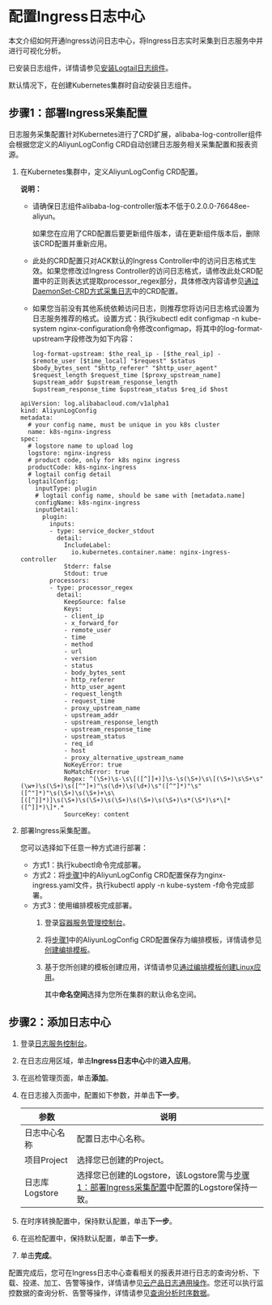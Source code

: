 # 配置Ingress日志中心

本文介绍如何开通Ingress访问日志中心，将Ingress日志实时采集到日志服务中并进行可视化分析。

已安装日志组件，详情请参见[安装Logtail日志组件](https://help.aliyun.com/document_detail/157317.html)。

默认情况下，在创建Kubernetes集群时自动安装日志组件。

## 步骤1：部署Ingress采集配置

日志服务采集配置针对Kubernetes进行了CRD扩展，alibaba-log-controller组件会根据您定义的AliyunLogConfig CRD自动创建日志服务相关采集配置和报表资源。

1.  在Kubernetes集群中，定义AliyunLogConfig CRD配置。

    **说明：**

    -   请确保日志组件alibaba-log-controller版本不低于0.2.0.0-76648ee-aliyun。

        如果您在应用了CRD配置后要更新组件版本，请在更新组件版本后，删除该CRD配置并重新应用。

    -   此处的CRD配置只对ACK默认的Ingress Controller中的访问日志格式生效。如果您修改过Ingress Controller的访问日志格式，请修改此处CRD配置中的正则表达式提取processor\_regex部分，具体修改内容请参见[通过DaemonSet-CRD方式采集日志](/cn.zh-CN/数据采集/Logtail采集/采集容器日志/通过DaemonSet-CRD方式采集日志.md)中的CRD配置。
    -   如果您当前没有其他系统依赖访问日志，则推荐您将访问日志格式设置为日志服务推荐的格式。设置方式：执行kubectl edit configmap -n kube-system nginx-configuration命令修改configmap，将其中的log-format-upstream字段修改为如下内容：

        ```
        log-format-upstream: $the_real_ip - [$the_real_ip] - $remote_user [$time_local] "$request" $status 
        $body_bytes_sent "$http_referer" "$http_user_agent" $request_length $request_time [$proxy_upstream_name] 
        $upstream_addr $upstream_response_length $upstream_response_time $upstream_status $req_id $host
        ```

    ```
    apiVersion: log.alibabacloud.com/v1alpha1
    kind: AliyunLogConfig
    metadata:
      # your config name, must be unique in you k8s cluster
      name: k8s-nginx-ingress
    spec:
      # logstore name to upload log
      logstore: nginx-ingress
      # product code, only for k8s nginx ingress
      productCode: k8s-nginx-ingress
      # logtail config detail
      logtailConfig:
        inputType: plugin
        # logtail config name, should be same with [metadata.name]
        configName: k8s-nginx-ingress
        inputDetail:
          plugin:
            inputs:
            - type: service_docker_stdout
              detail:
                IncludeLabel:
                  io.kubernetes.container.name: nginx-ingress-controller
                Stderr: false
                Stdout: true
            processors:
            - type: processor_regex
              detail:
                KeepSource: false
                Keys:
                - client_ip
                - x_forward_for
                - remote_user
                - time
                - method
                - url
                - version
                - status
                - body_bytes_sent
                - http_referer
                - http_user_agent
                - request_length
                - request_time
                - proxy_upstream_name
                - upstream_addr
                - upstream_response_length
                - upstream_response_time
                - upstream_status
                - req_id
                - host
                - proxy_alternative_upstream_name
                NoKeyError: true
                NoMatchError: true
                Regex: ^(\S+)\s-\s\[([^]]+)]\s-\s(\S+)\s\[(\S+)\s\S+\s"(\w+)\s(\S+)\s([^"]+)"\s(\d+)\s(\d+)\s"([^"]*)"\s"([^"]*)"\s(\S+)\s(\S+)+\s\[([^]]*)]\s(\S+)\s(\S+)\s(\S+)\s(\S+)\s(\S+)\s*(\S*)\s*\[*([^]]*)\]*.*
                SourceKey: content
    ```

2.  部署Ingress采集配置。

    您可以选择如下任意一种方式进行部署：

    -   方式1：执行kubectl命令完成部署。
    -   方式2：将[步骤1](#step_3jn_t3d_pmt)中的AliyunLogConfig CRD配置保存为nginx-ingress.yaml文件，执行kubectl apply -n kube-system -f命令完成部署。
    -   方式3：使用编排模板完成部署。
        1.  登录[容器服务管理控制台](https://cs.console.aliyun.com)。
        2.  将[步骤1](#step_3jn_t3d_pmt)中的AliyunLogConfig CRD配置保存为编排模板，详情请参见[创建编排模板](/cn.zh-CN/Kubernetes集群用户指南/应用市场/模板管理/创建编排模板.md)。
        3.  基于您所创建的模板创建应用，详情请参见[通过编排模板创建Linux应用](/cn.zh-CN/Kubernetes集群用户指南/应用/工作负载/创建无状态工作负载Deployment.md)。

            其中**命名空间**选择为您所在集群的默认命名空间。


## 步骤2：添加日志中心

1.  登录[日志服务控制台](https://sls.console.aliyun.com)。

2.  在日志应用区域，单击**Ingress日志中心**中的**进入应用**。

3.  在巡检管理页面，单击**添加**。

4.  在日志接入页面中，配置如下参数，并单击**下一步**。

    |参数|说明|
    |--|--|
    |日志中心名称|配置日志中心名称。|
    |项目Project|选择您已创建的Project。|
    |日志库Logstore|选择您已创建的Logstore，该Logstore需与[步骤1：部署Ingress采集配置](#section_q3e_o1s_96m)中配置的Logstore保持一致。|

5.  在时序转换配置中，保持默认配置，单击**下一步**。

6.  在巡检配置中，保持默认配置，单击**下一步**。

7.  单击**完成**。


配置完成后，您可在Ingress日志中心查看相关的报表并进行日志的查询分析、下载、投递、加工、告警等操作，详情请参见[云产品日志通用操作](/cn.zh-CN/数据采集/云产品日志采集/云产品日志通用操作.md)。您还可以执行监控数据的查询分析、告警等操作，详情请参见[查询分析时序数据](/cn.zh-CN/时序存储/查询与分析/查询分析时序数据.md)。

